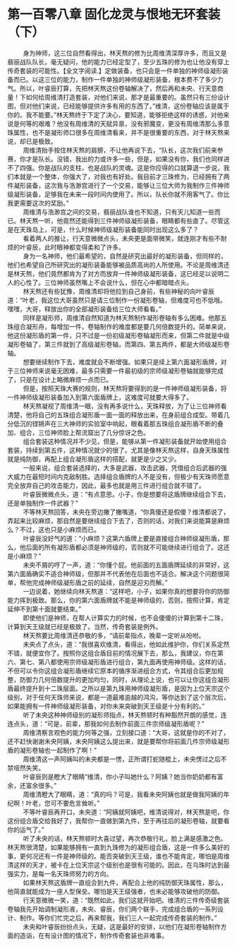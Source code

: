 <h1>第一百零八章 固化龙灵与恨地无环套装（下）</h1>
<div id="content">&nbsp&nbsp&nbsp&nbsp&nbsp&nbsp&nbsp&nbsp
 身为神师，这三位自然看得出，林天熬的修为比周维清深厚许多，而且又是翡丽战队队长，毫无疑问，他的能力已经定型了，至少五珠的修为也让他没有穿上传奇套装的可能性。【全文字阅读.】定做装备，也只会是一件单独的神师级凝形装备而已。以这三位的能力，制作一件单独的神师级凝形装备，根本费不了多少力气。所以，叶睿辰打算，先把林天熬这份卷轴解决了，然后再和未央、行天意商量！下如何给周维清打造套装，对他们来说，那才是最重要的。虽然只有三份设计图，但对他们来说，已经能够提供许多有用的东西了。”维清，这份卷轴应该是属于你的。我不能要。”林天熬终于下定了决心，要知道，能够拒绝这样的诱惑，对他来说是何等的艰难？他没有周维清的天赋异禀，没有邪魔变，更没有周维清那么多意珠属性，也不是凝形师口很多在周维清看来，并不是很重要的东西，对于林天熬来说，却已是极致。
 <br/>&nbsp&nbsp&nbsp&nbsp&nbsp&nbsp&nbsp&nbsp
 周维清抬手按住林天熬的肩膀，不让他再说下去，“队长，这次我们前来参赛，你才是队长。没错，我出的力或许多一些，但是，如果没有你，我们也同样进不了四强。你是战队的支柱，也是战队的灵魂。这是你应得的口就算退一步说，我们本就是一个整体，你强大了，对我也有好处。我目前才三珠修为，已经拥有了两件凝形装备，这次我与浩渺宫进行了一个交易，能够让三位大师为我制作三件神师级凝形装备，足够我在未来一段时间内使用了。所以，队长你就不用客气了。你比我更需要这次的奖励。”
 <br/>&nbsp&nbsp&nbsp&nbsp&nbsp&nbsp&nbsp&nbsp
 周维清与浩渺宫之间的交易，翡丽战队谁也不知道，只有天儿知道一些而已。林天熬一听，他竟然还能得到三件神师级凝形装备，眼睛都有些直了。尽管这是在天珠岛上，可是，什么时候神师级凝形装备能同时出现这么多了？
 <br/>&nbsp&nbsp&nbsp&nbsp&nbsp&nbsp&nbsp&nbsp
 看着两人的推让，行天意微微点头，未央更是面带微笑，就连刚才有些不耐烦的叶睿辰，此时眼神都变得柔和了许多。
 <br/>&nbsp&nbsp&nbsp&nbsp&nbsp&nbsp&nbsp&nbsp
 身为一名神师，他们最希望的，自然是研究出最好的凝形装备，但同样的，他们也希望自己所研究出的凝形装备能够被品质高尚的人所使用。不论是周维清还是林天熬，他们竟然都肯为了对方而放弃一件神师级凝形装备，这已经足以说明二人的心性了。三位神师虽然嘴上不会说什么，但在心中都暗暗点头。
 <br/>&nbsp&nbsp&nbsp&nbsp&nbsp&nbsp&nbsp&nbsp
 林天熬还有些犹豫，周维清却将他拉到自己身前，有些神秘的向叶睿辰道：“叶老，我这位大哥虽然只是请三位制作一份凝形卷轴，但难度可也不低哦。嘿嘿，大哥，释放出你的全部凝形装备给三位大师看看。”
 <br/>&nbsp&nbsp&nbsp&nbsp&nbsp&nbsp&nbsp&nbsp
 同样是凝形师，周维清自然知道为林天熬制作凝形卷轴有多么困难。他那五珠组合凝形舟，每增加一件，卷轴制作的难度都是要几何倍数提升的。简单来说，他这份凝形盾的第一件，只不过是一份初级凝形卷轴凝形而来，但第二件就是中级凝形卷轴了，第三件就到了高级凝形卷轴，而第四、第五两件，都是大师级凝形卷轴。
 <br/>&nbsp&nbsp&nbsp&nbsp&nbsp&nbsp&nbsp&nbsp
 想要继续制作下去，难度就会不断增强。如果只是续上第六面凝形盾牌，对于三位神师来说毫无困难，最多只需要一件最初级的宗师级凝形卷轴就能够完成了，只是在设计上略微麻烦一点而已。
 <br/>&nbsp&nbsp&nbsp&nbsp&nbsp&nbsp&nbsp&nbsp
 但是，按照天珠大赛的规则，林天熬将要得到的是一件神师级凝形装备，将一件神师级凝形装备加入到第六面盾牌上，这难度可就要大得多了。
 <br/>&nbsp&nbsp&nbsp&nbsp&nbsp&nbsp&nbsp&nbsp
 林天熬凝视了周维清一眼，没有再多说什么，天珠释放，为了让三位神师看清楚，他将自己的五珠组合凝形盾一面一面的释放出来，在身前组合成型。带着几分低沉的铿锵声在三大神师的实验室中响起，眼看着那五珠组合凝形盾不断的叠加、组合，三位神师脸上帮流窟出了几分惊讶之色。
 <br/>&nbsp&nbsp&nbsp&nbsp&nbsp&nbsp&nbsp&nbsp
 组合套装这种情况并不少见，但是，能够从第一件凝形装备就开始使用组合套装，持续到第五件，这种情况就少的很了。尤其是像林天熬这样，自身天珠属性就是纯防御，再配上组合凝形盾这样的搭配，就更是少之又少。
 <br/>&nbsp&nbsp&nbsp&nbsp&nbsp&nbsp&nbsp&nbsp
 一般来说，组合套装选择的，大多是武器，攻击武器，凭借组合后武器的强大威力在最短时间内克敌制胜。选择组合盾牌的人不是没有，但极少有天珠师愿意完全放弃自己的攻击能力，因此，最多也就是用三件进行组合就不错了。
 <br/>&nbsp&nbsp&nbsp&nbsp&nbsp&nbsp&nbsp&nbsp
 叶睿辰微微点头，道：“有点意思。小子，你是想要将这盾牌继续组合下去，还是单独制作一件武器？”
 <br/>&nbsp&nbsp&nbsp&nbsp&nbsp&nbsp&nbsp&nbsp
 不等林天熬回答，未央在旁边撇了撇嘴道，“你真傻还是假傻？维清都说了，弄起来比较麻烦，那自然是要继续组合下去了，否则的话，对我们来说能算是麻烦么？不过，这也只是小麻烦而已。
 <br/>&nbsp&nbsp&nbsp&nbsp&nbsp&nbsp&nbsp&nbsp
 叶睿辰没好气的道：“小麻烦？这第六盾牌上要是直接组合神师级凝形盾，那么，他后面的所有凝形盾都必须是神师级的，否则就不可能继续进行组合了。这还是小麻烦？”
 <br/>&nbsp&nbsp&nbsp&nbsp&nbsp&nbsp&nbsp&nbsp
 未央不屑的哼了一声，道：“你懂个屁。他前面的五面盾牌延续的非常好，这第六面盾确实不适合神师级，但那并不代表他在后面也不适合。解决这个问题很简单，帮他完成神师级凝形盾之前的延续，自然是迎刃而解。”
 <br/>&nbsp&nbsp&nbsp&nbsp&nbsp&nbsp&nbsp&nbsp
 一边说着，她继续向林天熬道：“这样吧，小子，如果你真的想要将你的防御能力挥到极致。那么，你的第六面盾牌就不能是神师级的，否则，按照计算，肯定延伸不到第十面就要结束。”
 <br/>&nbsp&nbsp&nbsp&nbsp&nbsp&nbsp&nbsp&nbsp
 即使他们是神师，在帮人计算实力的时候，也不会傻傻的计算到第十二珠，计算到天王级就已经是极致了。当然，传奇套装是例外。
 <br/>&nbsp&nbsp&nbsp&nbsp&nbsp&nbsp&nbsp&nbsp
 林天熬要比周维清还恭敬的多，“请前辈指点，晚辈一定听从吩咐。
 <br/>&nbsp&nbsp&nbsp&nbsp&nbsp&nbsp&nbsp&nbsp
 未央点了点头，道：“我很喜欢维清，看得出，他如此维护你，你们关系定然不错，就便宜你了。按照你这组合盾目前的情况展下去，那么，我建议，你在第六、第七、第八都使用宗师级凝形盾进行组合，第九面再使用神师级。这样的话，不但可以令你这组合凝形盾继续它原本的循序渐进组合方式，令其组合后更加规整，防御力几何倍数提升的更加均匀，同时，从理论上说，也可以让你这组合凝形盾最终提升到十二珠层面。之所以是第九珠用神师级凝形盾，是因为上位天宗这个级别，对于任何天珠师来说，都是一道最难逾越的鸿沟，等你达到了这个层次后，如果能拥有一件神师级凝形装备，对你未来突破到天王级是十分有利的。”
 <br/>&nbsp&nbsp&nbsp&nbsp&nbsp&nbsp&nbsp&nbsp
 听了未央这种神师级别的凝形师指点，林天熬顿时有种豁然开朗的感觉，连连点头，道：“可是，前辈，那我如何去制作前面三件宗师级凝形盾呢？”
 <br/>&nbsp&nbsp&nbsp&nbsp&nbsp&nbsp&nbsp&nbsp
 周维清察言观色的能力何等之强，立刻接口道：“大哥，这就是你的不对了，还不赶快谢谢未央阿姨，未央阿姨这么提出来，就是要帮你将前面几件宗师级凝形盾的凝形卷轴也一起制作了啊！”
 <br/>&nbsp&nbsp&nbsp&nbsp&nbsp&nbsp&nbsp&nbsp
 周维清这一声阿姨叫的未央都是一愣，正所谓打蛇随棍上，未央愣过之后不禁哑然失笑。
 <br/>&nbsp&nbsp&nbsp&nbsp&nbsp&nbsp&nbsp&nbsp
 叶睿辰则是瞪大了眼睛“维清，你小子叫她什么？阿姨？她当你奶奶都有富余，还富余很多。”
 <br/>&nbsp&nbsp&nbsp&nbsp&nbsp&nbsp&nbsp&nbsp
 周维清瞪大了眼睛，道：“真的吗？可是，我看未央阿姨也就是做我阿姨的年纪啊！叶老，您可不要危言耸听。”
 <br/>&nbsp&nbsp&nbsp&nbsp&nbsp&nbsp&nbsp&nbsp
 不等叶睿辰再开口，未央道：“阿姨就阿姨吧，维清说得对，林天熬是吧，你这份组合盾交给我好了，我帮你一直做到第九件，至于再往后的凝形卷轴，就要看你的运气了。”
 <br/>&nbsp&nbsp&nbsp&nbsp&nbsp&nbsp&nbsp&nbsp
 听了未央的话，林天熬顿时大喜过望，再次恭敬行礼，脸上满是感激之色。林天熬很清楚，如果能够拥有一直到九珠修为的凝形组合盾，这是一件多么美好的事，更何况还有一件是神师级的。能否突破到天王级，谁也不能肯定，哪怕是周维清这样的天才，被卡在上位天宗这个级别也是很有可能的。因此，在乌珠时达到最强实力，是每一名天珠师努力的方向。
 <br/>&nbsp&nbsp&nbsp&nbsp&nbsp&nbsp&nbsp&nbsp
 如果林天熬这盾牌一直组合到九件，再配合上他的纯防御天珠属性，那么，他简直就能成为一座人型保垒。哪怕是天王级强者，也未必能够攻破他的防御。
 <br/>&nbsp&nbsp&nbsp&nbsp&nbsp&nbsp&nbsp&nbsp
 行天意微微一笑，道：“既然如此，我们这就开始吧。维清的三件传奇级套装卷轴我先开始调制凝形液，未央、睿辰，你们两个联手，完成组合盾的一系列设计、制作。等你们忙完之后，再来帮我，我们三人一起完成传奇套装的制作。”
 <br/>&nbsp&nbsp&nbsp&nbsp&nbsp&nbsp&nbsp&nbsp
 未央和叶睿辰纷纷点头，无疑，这是最好的安排，以他们在凝形卷轴制作方面的造诣，在有设计图的情况下，制作传奇套装也非难事。
 <br/>&nbsp&nbsp&nbsp&nbsp&nbsp&nbsp&nbsp&nbsp
 <br/>&nbsp&nbsp&nbsp&nbsp&nbsp&nbsp&nbsp&nbsp
</div>
